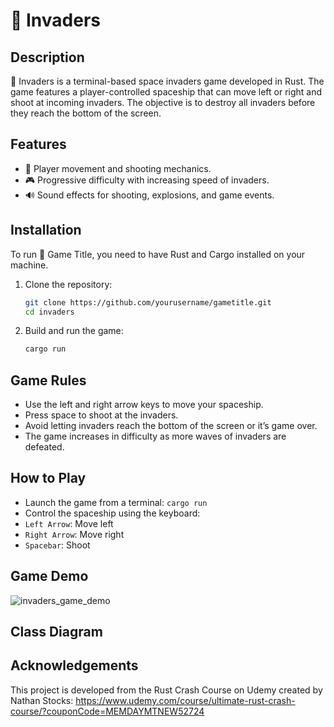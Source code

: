 # 🚀 Invaders

## Description
👾 Invaders is a terminal-based space invaders game developed in Rust. The game features a player-controlled spaceship that can move left or right and shoot at incoming invaders. The objective is to destroy all invaders before they reach the bottom of the screen.

## Features
- 🚀 Player movement and shooting mechanics.
- 🎮 Progressive difficulty with increasing speed of invaders.
- 🔊 Sound effects for shooting, explosions, and game events.

## Installation
To run 🚀 Game Title, you need to have Rust and Cargo installed on your machine.

1. Clone the repository:
   ```bash
   git clone https://github.com/yourusername/gametitle.git
   cd invaders
2. Build and run the game:
    ```bash
    cargo run

## Game Rules
- Use the left and right arrow keys to move your spaceship.
- Press space to shoot at the invaders.
- Avoid letting invaders reach the bottom of the screen or it’s game over.
- The game increases in difficulty as more waves of invaders are defeated.

## How to Play
- Launch the game from a terminal: `cargo run`
- Control the spaceship using the keyboard:
- `Left Arrow`: Move left
- `Right Arrow`: Move right
- `Spacebar`: Shoot

## Game Demo
![invaders_game_demo](invaders_game_demo.gif)

## Class Diagram

## Acknowledgements
This project is developed from the Rust Crash Course on Udemy created by Nathan Stocks: https://www.udemy.com/course/ultimate-rust-crash-course/?couponCode=MEMDAYMTNEW52724